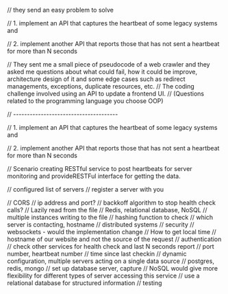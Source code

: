 // they send an easy problem to solve

// 1. implement an API that captures the heartbeat of some legacy systems and

// 2. implement another API that reports those that has not sent a heartbeat for more than N seconds

// They sent me a small piece of pseudocode of a web crawler and they asked me questions about what could fail, how it could be improve, architecture design of it and some edge cases such as redirect managements, exceptions, duplicate resources, etc.
// The coding challenge involved using an API to update a frontend UI.
// (Questions related to the programming language you choose OOP)

<!-- redirect managements, exceptions, duplicate resources, etc. -->

// --------------------------------------

// 1. implement an API that captures the heartbeat of some legacy systems and

// 2. implement another API that reports those that has not sent a heartbeat for more than N seconds

// Scenario creating RESTful service to post heartbeats for server monitoring and provideRESTFul interface for getting the data.

// configured list of servers
// register a server with you

// CORS
// ip address and port?
// backkoff algorithm to stop health check calls?
// Lazily read from the file
// Redis, relational database, NoSQL
// multiple instances writing to the file
// hashing function to check
// which server is contacting, hostname
// distributed systems
// security
// websockets - would the implementation change
// How to get local time
// hostname of our website and not the source of the request
// authentication
// check other services for health check and last N seconds report
// port number, heartbeat number
// time since last checkin
// dynamic configuration, multiple servers acting on a single data source
// postgres, redis, mongo
// set up database server, capture
// NoSQL would give more flexibility for different types of server accessing this service
// use a relational database for structured information
// testing
